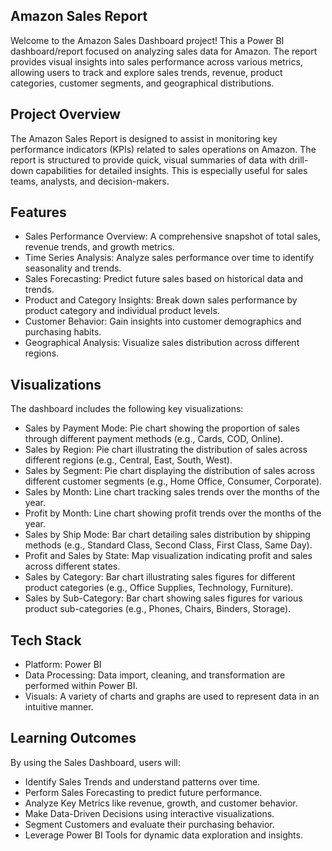 
## Amazon Sales Report

Welcome to the Amazon Sales Dashboard project! This a Power BI dashboard/report focused on analyzing sales data for Amazon. The report provides visual insights into sales performance across various metrics, allowing users to track and explore sales trends, revenue, product categories, customer segments, and geographical distributions.
## Project Overview
The Amazon Sales Report is designed to assist in monitoring key performance indicators (KPIs) related to sales operations on Amazon. The report is structured to provide quick, visual summaries of data with drill-down capabilities for detailed insights. This is especially useful for sales teams, analysts, and decision-makers.
## Features

- Sales Performance Overview: A comprehensive snapshot of total sales, revenue trends, and growth metrics.
- Time Series Analysis: Analyze sales performance over time to identify seasonality and trends.
- Sales Forecasting: Predict future sales based on historical data and trends.
- Product and Category Insights: Break down sales performance by product category and individual product levels.
- Customer Behavior: Gain insights into customer demographics and purchasing habits.
- Geographical Analysis: Visualize sales distribution across different regions.
## Visualizations
The dashboard includes the following key visualizations:

- Sales by Payment Mode: Pie chart showing the proportion of sales through different payment methods (e.g., Cards, COD, Online).
- Sales by Region: Pie chart illustrating the distribution of sales across different regions (e.g., Central, East, South, West).
- Sales by Segment: Pie chart displaying the distribution of sales across different customer segments (e.g., Home Office, Consumer, Corporate).
- Sales by Month: Line chart tracking sales trends over the months of the year.
- Profit by Month: Line chart showing profit trends over the months of the year.
- Sales by Ship Mode: Bar chart detailing sales distribution by shipping methods (e.g., Standard Class, Second Class, First Class, Same Day).
- Profit and Sales by State: Map visualization indicating profit and sales across different states.
- Sales by Category: Bar chart illustrating sales figures for different product categories (e.g., Office Supplies, Technology, Furniture).
- Sales by Sub-Category: Bar chart showing sales figures for various product sub-categories (e.g., Phones, Chairs, Binders, Storage).
## Tech Stack

- Platform: Power BI
- Data Processing: Data import, cleaning, and transformation are performed within Power BI.
- Visuals: A variety of charts and graphs are used to represent data in an intuitive manner.


## Learning Outcomes

By using the Sales Dashboard, users will:

- Identify Sales Trends and understand patterns over time.
- Perform Sales Forecasting to predict future performance.
- Analyze Key Metrics like revenue, growth, and customer behavior.
- Make Data-Driven Decisions using interactive visualizations.
- Segment Customers and evaluate their purchasing behavior.
- Leverage Power BI Tools for dynamic data exploration and insights.